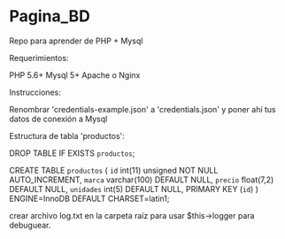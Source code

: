 # Pagina_BD
Repo para aprender de PHP + Mysql

Requerimientos:

PHP 5.6+
Mysql 5+
Apache o Nginx

Instrucciones:

Renombrar 'credentials-example.json' a 'credentials.json' y poner ahí tus datos de conexión a Mysql

Estructura de tabla 'productos':

DROP TABLE IF EXISTS `productos`;

CREATE TABLE `productos` (
  `id` int(11) unsigned NOT NULL AUTO_INCREMENT,
  `marca` varchar(100) DEFAULT NULL,
  `precio` float(7,2) DEFAULT NULL,
  `unidades` int(5) DEFAULT NULL,
  PRIMARY KEY (`id`)
) ENGINE=InnoDB DEFAULT CHARSET=latin1;

crear archivo log.txt en la carpeta raíz para usar $this->logger para debuguear.